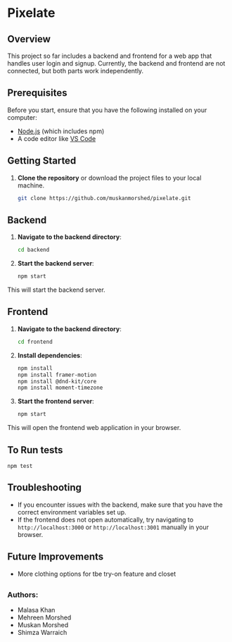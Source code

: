 # Pixelate

## Overview

This project so far includes a backend and frontend for a web app that handles user login and signup. Currently, the backend and frontend are not connected, but both parts work independently.

## Prerequisites

Before you start, ensure that you have the following installed on your computer:

- [Node.js](https://nodejs.org/) (which includes npm)
- A code editor like [VS Code](https://code.visualstudio.com/)

## Getting Started

1. **Clone the repository** or download the project files to your local machine.
    ```bash
    git clone https://github.com/muskanmorshed/pixelate.git
    ```
## Backend
1. **Navigate to the backend directory**:
   ```bash
   cd backend
    ```
2. **Start the backend server**:
    ```bash
    npm start
    ```
This will start the backend server.

## Frontend
1. **Navigate to the backend directory**:
    ```bash
    cd frontend
    ```
2. **Install dependencies**:
    ```bash
    npm install
    npm install framer-motion
    npm install @dnd-kit/core
    npm install moment-timezone
    ```
3. **Start the frontend server**:
    ```bash
    npm start
    ```
This will open the frontend web application in your browser.

## To Run tests
    npm test

## Troubleshooting
- If you encounter issues with the backend, make sure that you have the correct environment variables set up.
- If the frontend does not open automatically, try navigating to `http://localhost:3000` or `http://localhost:3001` manually in your browser.

## Future Improvements
- More clothing options for tbe try-on feature and closet
##
### Authors:
- Malasa Khan
- Mehreen Morshed
- Muskan Morshed
- Shimza Warraich
